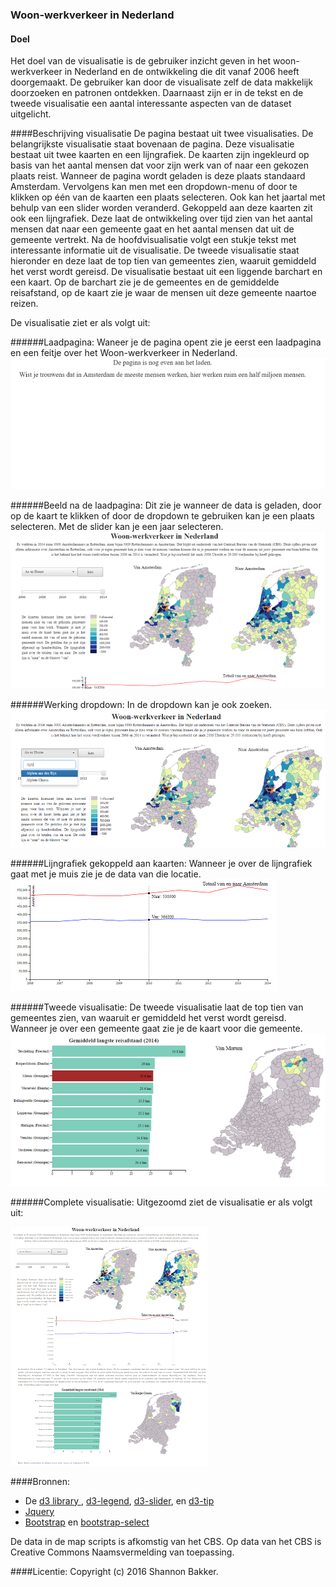 ### Woon-werkverkeer in Nederland
#### Doel
Het doel van de visualisatie is de gebruiker inzicht geven in het woon-werkverkeer in Nederland en de ontwikkeling die dit vanaf 2006 heeft doorgemaakt. De gebruiker kan door de visualisate zelf de data makkelijk doorzoeken en patronen ontdekken. Daarnaast zijn er in de tekst en de tweede visualisatie een aantal interessante aspecten van de dataset uitgelicht. 

####Beschrijving visualisatie
De pagina bestaat uit twee visualisaties. De belangrijkste visualisatie staat bovenaan de pagina. Deze visualisatie bestaat uit twee kaarten en een lijngrafiek. De kaarten zijn ingekleurd op basis van het aantal mensen dat voor zijn werk van of naar een gekozen plaats reist. Wanneer de pagina wordt geladen is deze plaats standaard Amsterdam. Vervolgens kan men met een dropdown-menu of door te klikken op één van de kaarten een plaats selecteren. Ook kan het jaartal met behulp van een slider worden veranderd. Gekoppeld aan deze kaarten zit ook een lijngrafiek. Deze laat de ontwikkeling over tijd zien van het aantal mensen dat naar een gemeente gaat en het aantal mensen dat uit de gemeente vertrekt. Na de hoofdvisualisatie volgt een stukje tekst met interessante informatie uit de visualisatie. De tweede visualisatie staat hieronder en deze laat de top tien van gemeentes zien, waaruit gemiddeld het verst wordt gereisd. De visualisatie bestaat uit een liggende barchart en een kaart. Op de barchart zie je de gemeentes en de gemiddelde reisafstand, op de kaart zie je waar de mensen uit deze gemeente naartoe reizen.

De visualisatie ziet er als volgt uit:

######Laadpagina:
Waneer je de pagina opent zie je eerst een laadpagina en een feitje over het Woon-werkverkeer in Nederland.
![](doc/laadpagina.png)


######Beeld na de laadpagina:
Dit zie je wanneer de data is geladen, door op de kaart te klikken of door de dropdown te gebruiken kan je een plaats selecteren. Met de slider kan je een jaar selecteren. 
![](doc/homepage.png)


######Werking dropdown:
In de dropdown kan je ook zoeken.
![](doc/zoekbalk.png)


######Lijngrafiek gekoppeld aan kaarten:
Wanneer je over de lijngrafiek gaat met je muis zie je de data van die locatie.
![](doc/lijngrafiek.png)


######Tweede visualisatie:
De tweede visualisatie laat de top tien van gemeentes zien, van waaruit er gemiddeld het verst wordt gereisd. Wanneer je over een gemeente gaat zie je de kaart voor die gemeente.
![](doc/tweede_visualisatie.png)


######Complete visualisatie:
Uitgezoomd ziet de visualisatie er als volgt uit:

![](doc/complete_pagina.png)

####Bronnen: 
- De [d3 library ](http://d3js.org/d3.v3.min.js), [d3-legend](https://cdnjs.cloudflare.com/ajax/libs/d3-legend/1.10.0/d3-legend.js),
[d3-slider](http://thematicmapping.org/playground/d3/d3.slider/d3.slider.js),
en [d3-tip](http://labratrevenge.com/d3-tip/javascripts/d3.tip.v0.6.3.js)
- [Jquery](https://ajax.googleapis.com/ajax/libs/jquery/1.12.2/jquery.min.js)
- [Bootstrap](https://maxcdn.bootstrapcdn.com/bootstrap/3.3.6/js/bootstrap.min.js) en [bootstrap-select](https://cdnjs.cloudflare.com/ajax/libs/bootstrap-select/1.10.0/js/bootstrap-select.min.js)

De data in de map scripts is afkomstig van het CBS. Op data van het CBS is Creative Commons Naamsvermelding van toepassing. 

####Licentie:
Copyright (c) 2016 Shannon Bakker.


